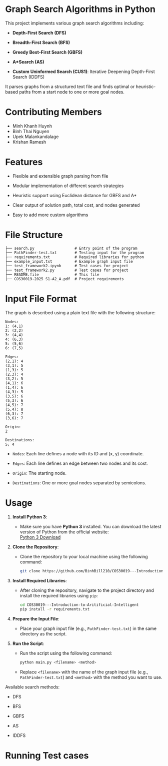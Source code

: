 # Graph Search Algorithms in Python
This project implements various graph search algorithms including:

* **Depth-First Search (DFS)**

* **Breadth-First Search (BFS)**

* **Greedy Best-First Search (GBFS)**

* **A*Search (AS)**

* **Custom Uninformed Search (CUS1)**: Iterative Deepening Depth-First Search (IDDFS)

It parses graphs from a structured text file and finds optimal or heuristic-based paths from a start node to one or more goal nodes.
# Contributing Members
* Minh Khanh Huynh
* Binh Thai Nguyen
* Upek Malankandalage
* Krishan Ramesh
# Features
* Flexible and extensible graph parsing from file

* Modular implementation of different search strategies

* Heuristic support using Euclidean distance for GBFS and A*

* Clear output of solution path, total cost, and nodes generated

* Easy to add more custom algorithms
# File Structure
```
├── search.py                  # Entry point of the program
├── PathFinder-test.txt        # Testing input for the program
├── requirements.txt           # Required libraries for python
├── example_input.txt          # Example graph input file
├── test_framework2.ipynb      # Test cases for project
├── test_framework2.py         # Test cases for project
├── README.file                # This file
├── COS30019-2025 S1-A2_A.pdf  # Project requirements
```
# Input File Format
The graph is described using a plain text file with the following structure:
```
Nodes:
1: (4,1)
2: (2,2)
3: (4,4)
4: (6,3)
5: (5,6)
6: (7,5)

Edges:
(2,1): 4
(3,1): 5
(1,3): 5
(2,3): 4
(3,2): 5
(4,1): 6
(1,4): 6
(4,3): 5
(3,5): 6
(5,3): 6
(4,5): 7
(5,4): 8
(6,3): 7
(3,6): 7

Origin:
2

Destinations:
5; 4
```
* ```Nodes```: Each line defines a node with its ID and (x, y) coordinate.

* ```Edges```: Each line defines an edge between two nodes and its cost.

* ```Origin```: The starting node.

* ```Destinations```: One or more goal nodes separated by semicolons.

# Usage

1. **Install Python 3**:
   - Make sure you have **Python 3** installed. You can download the latest version of Python from the official website:  
     [Python 3 Download](https://www.python.org/downloads/)

2. **Clone the Repository**:
   - Clone the repository to your local machine using the following command:
     ```bash
     git clone https://github.com/BinhBill210/COS30019---Introduction-to-Aritificial-Intelligent.git
     ```

3. **Install Required Libraries**:
   - After cloning the repository, navigate to the project directory and install the required libraries using `pip`:
     ```bash
     cd COS30019---Introduction-to-Aritificial-Intelligent
     pip install -r requirements.txt
     ```

4. **Prepare the Input File**:
   - Place your graph input file (e.g., `PathFinder-test.txt`) in the same directory as the script.

5. **Run the Script**:
   - Run the script using the following command:
     ```bash
     python main.py <filename> <method>
     ```
   - Replace `<filename>` with the name of the graph input file (e.g., `PathFinder-test.txt`) and `<method>` with the method you want to use.

Available search methods:

* DFS

* BFS

* GBFS

* AS

* IDDFS

# Running Test cases




